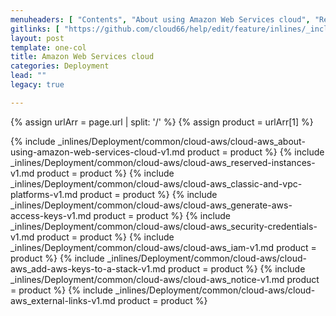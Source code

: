 ```yaml
---
menuheaders: [ "Contents", "About using Amazon Web Services cloud", "Reserved instances", "Classic and VPC platforms", "Generate AWS access keys", "Security credentials", "IAM", "Add AWS keys to a stack", "Notice", "External links" ]
gitlinks: [ "https://github.com/cloud66/help/edit/feature/inlines/_includes/_inlines/Deployment/common/cloud-aws/cloud-aws_contents-v1.md", "https://github.com/cloud66/help/edit/feature/inlines/_includes/_inlines/Deployment/common/cloud-aws/cloud-aws_about-using-amazon-web-services-cloud-v1.md", "https://github.com/cloud66/help/edit/feature/inlines/_includes/_inlines/Deployment/common/cloud-aws/cloud-aws_reserved-instances-v1.md", "https://github.com/cloud66/help/edit/feature/inlines/_includes/_inlines/Deployment/common/cloud-aws/cloud-aws_classic-and-vpc-platforms-v1.md", "https://github.com/cloud66/help/edit/feature/inlines/_includes/_inlines/Deployment/common/cloud-aws/cloud-aws_generate-aws-access-keys-v1.md", "https://github.com/cloud66/help/edit/feature/inlines/_includes/_inlines/Deployment/common/cloud-aws/cloud-aws_security-credentials-v1.md", "https://github.com/cloud66/help/edit/feature/inlines/_includes/_inlines/Deployment/common/cloud-aws/cloud-aws_iam-v1.md", "https://github.com/cloud66/help/edit/feature/inlines/_includes/_inlines/Deployment/common/cloud-aws/cloud-aws_add-aws-keys-to-a-stack-v1.md", "https://github.com/cloud66/help/edit/feature/inlines/_includes/_inlines/Deployment/common/cloud-aws/cloud-aws_notice-v1.md", "https://github.com/cloud66/help/edit/feature/inlines/_includes/_inlines/Deployment/common/cloud-aws/cloud-aws_external-links-v1.md" ]
layout: post
template: one-col
title: Amazon Web Services cloud
categories: Deployment
lead: ""
legacy: true

---
```


{% assign urlArr = page.url | split: '/' %}
{% assign product = urlArr[1] %}


<a name="2"></a>{% include _inlines/Deployment/common/cloud-aws/cloud-aws_about-using-amazon-web-services-cloud-v1.md  product = product %}
<a name="3"></a>{% include _inlines/Deployment/common/cloud-aws/cloud-aws_reserved-instances-v1.md  product = product %}
<a name="4"></a>{% include _inlines/Deployment/common/cloud-aws/cloud-aws_classic-and-vpc-platforms-v1.md  product = product %}
<a name="5"></a>{% include _inlines/Deployment/common/cloud-aws/cloud-aws_generate-aws-access-keys-v1.md  product = product %}
<a name="6"></a>{% include _inlines/Deployment/common/cloud-aws/cloud-aws_security-credentials-v1.md  product = product %}
<a name="7"></a>{% include _inlines/Deployment/common/cloud-aws/cloud-aws_iam-v1.md  product = product %}
<a name="8"></a>{% include _inlines/Deployment/common/cloud-aws/cloud-aws_add-aws-keys-to-a-stack-v1.md  product = product %}
<a name="9"></a>{% include _inlines/Deployment/common/cloud-aws/cloud-aws_notice-v1.md  product = product %}
<a name="10"></a>{% include _inlines/Deployment/common/cloud-aws/cloud-aws_external-links-v1.md  product = product %}